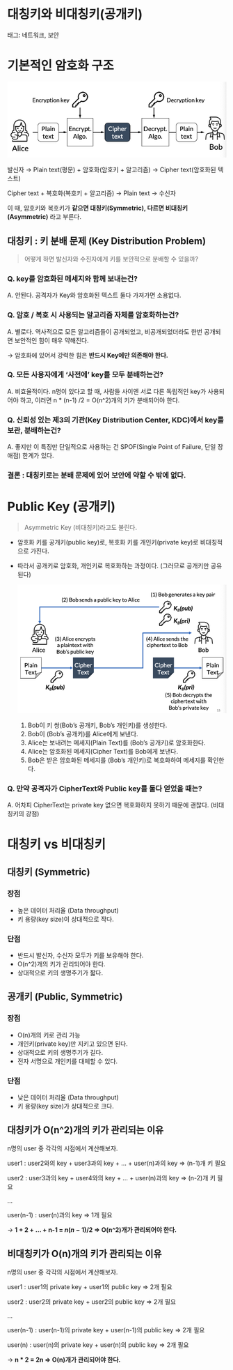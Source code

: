 # 대칭키와 비대칭키(공개키)

태그: 네트워크, 보안

# 기본적인 암호화 구조

![Untitled](source_seungho/Untitled.png)

발신자 → Plain text(평문) + 암호화(암호키 + 알고리즘) → Cipher text(암호화된 텍스트)

Cipher text + 복호화(복호키 + 알고리즘) → Plain text → 수신자

이 때, 암호키와 복호키가 **같으면 대칭키(Symmetric), 다르면 비대칭키(Asymmetric)** 라고 부른다.

## 대칭키 : 키 분배 문제 (Key Distribution Problem)

> 어떻게 하면 발신자와 수진자에게 키를 보안적으로 분배할 수 있을까?
> 

### Q. key를 암호화된 메세지와 함께 보내는건?

A. 안된다. 공격자가 Key와 암호화된 텍스트 둘다 가져가면 소용없다.

### Q. 암호 / 복호 시 사용되는 알고리즘 자체를 암호화하는건?

A. 별로다. 역사적으로 모든 알고리즘들이 공개되었고, 비공개되었더라도 한번 공개되면 보안적인 힘이 매우 약해진다.

→ 암호화에 있어서 강력한 힘은 **반드시 Key에만 의존해야 한다.**

### Q. 모든 사용자에게 ‘사전에’ key를 모두 분배하는건?

A. 비효율적이다. n명이 있다고 할 때, 사람들 사이엔 서로 다른 독립적인 key가 사용되어야 하고,
이러면 n * (n-1) /2 = O(n^2)개의 키가 분배되어야 한다.

### Q. 신뢰성 있는 제3의 기관(Key Distribution Center, KDC)에서 key를 보관, 분배하는건?

A. 좋지만 이 특징만 단일적으로 사용하는 건 SPOF(Single Point of Failure, 단일 장애점) 한계가 있다. 

### 결론 : 대칭키로는 분배 문제에 있어 보안에 약할 수 밖에 없다.

# Public Key (공개키)

> Asymmetric Key (비대칭키)라고도 불린다.
> 
- 암호화 키를 공개키(public key)로, 복호화 키를 개인키(private key)로 비대칭적으로 가진다.
- 따라서 공개키로 암호화, 개인키로 복호화하는 과정이다. (그러므로 공개키만 공유된다)
    
    ![스크린샷 2023-07-16 오후 5.35.45.png](source_seungho/비대칭키.png)
    
    1. Bob이 키 쌍(Bob’s 공개키, Bob’s 개인키)를 생성한다.
    2. Bob이 (Bob’s 공개키)를 Alice에게 보낸다.
    3. Alice는 보내려는 메세지(Plain Text)를 (Bob’s 공개키)로 암호화한다.
    4. Alice는 암호화된 메세지(Cipher Text)를 Bob에게 보낸다.
    5. Bob은 받은 암호화된 메세지를 (Bob’s 개인키)로 복호화하여 메세지를 확인한다.

### Q. 만약 공격자가 CipherText와 Public key를 둘다 얻었을 때는?

A. 어차피 CipherText는 private key 없으면 복호화하지 못하기 때문에 괜찮다. (비대칭키의 강점)

# 대칭키 vs 비대칭키

## 대칭키 (Symmetric)

### 장점

- 높은 데이터 처리율 (Data throughput)
- 키 용량(key size)이 상대적으로 작다.

### 단점

- 반드시 발신자, 수신자 모두가 키를 보유해야 한다.
- O(n^2)개의 키가 관리되어야 한다.
- 상대적으로 키의 생명주기가 짧다.

## 공개키 (Public, Symmetric)

### 장점

- O(n)개의 키로 관리 가능
- 개인키(private key)만 지키고 있으면 된다.
- 상대적으로 키의 생명주기가 길다.
- 전자 서명으로 개인키를 대체할 수 있다.

### 단점

- 낮은 데이터 처리율 (Data throughput)
- 키 용량(key size)가 상대적으로 크다.

## 대칭키가 O(n^2)개의 키가 관리되는 이유

n명의 user 중 각각의 시점에서 계산해보자.

user1 : user2와의 key + user3과의 key + … + user(n)과의 key ⇒ (n-1)개 키 필요

user2 : user3과의 key + user4와의 key + … + user(n)과의 key ⇒ (n-2)개 키 필요

…

user(n-1) : user(n)과의 key ⇒ 1개 필요

-> **1 + 2 + … + n-1 = $n(n-1)/2$ ⇒ O(n^2)개가 관리되어야 한다.**

## 비대칭키가 O(n)개의 키가 관리되는 이유

n명의 user 중 각각의 시점에서 계산해보자.

user1 : user1의 private key + user1의 public key ⇒ 2개 필요

user2 : user2의 private key + user2의 public key ⇒ 2개 필요

…

user(n-1) : user(n-1)의 private key + user(n-1)의 public key ⇒ 2개 필요

user(n) : user(n)의 private key + user(n)의 public key ⇒ 2개 필요

-> **n * 2 = 2n ⇒ O(n)개가 관리되어야 한다.**